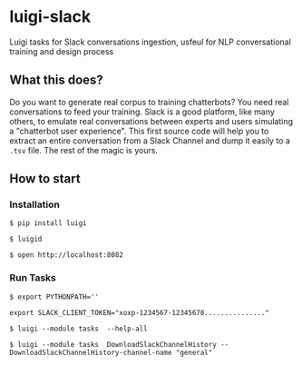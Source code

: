 # luigi-slack
Luigi tasks for Slack conversations ingestion, usfeul for NLP conversational training and design process

## What this does?
Do you want to generate real corpus to training chatterbots?  You need real conversations to feed your training.  Slack is a good platform, like many others, to emulate real conversations between experts and users simulating a "chatterbot user experience".
This first source code will help you to extract an entire conversation from a Slack Channel and dump it easily to a ```.tsv``` file.  The rest of the magic is yours.

## How to start

### Installation

```$ pip install luigi```

```$ luigid```

```$ open http://localhost:8082```

### Run Tasks

```$ export PYTHONPATH=''```

```export SLACK_CLIENT_TOKEN="xoxp-1234567-12345678..............."```

```$ luigi --module tasks  --help-all```

```$ luigi --module tasks  DownloadSlackChannelHistory --DownloadSlackChannelHistory-channel-name "general"```


